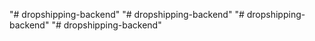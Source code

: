 "# dropshipping-backend" 
"# dropshipping-backend" 
"# dropshipping-backend" 
"# dropshipping-backend" 
